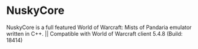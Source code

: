# NuskyCore
NuskyCore is a full featured World of Warcraft: Mists of Pandaria emulator written in C++. || Compatible with World of Warcraft client 5.4.8 (Build: 18414)
